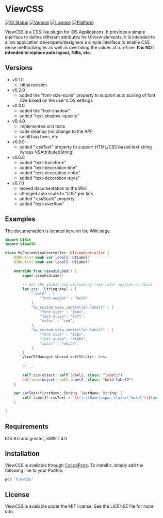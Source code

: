 # ViewCSS

[![CI Status](http://img.shields.io/travis/ericchapman/ViewCSS.svg?style=flat)](https://travis-ci.org/ericchapman/ViewCSS)
[![Version](https://img.shields.io/cocoapods/v/ViewCSS.svg?style=flat)](http://cocoapods.org/pods/ViewCSS)
[![License](https://img.shields.io/cocoapods/l/ViewCSS.svg?style=flat)](http://cocoapods.org/pods/ViewCSS)
[![Platform](https://img.shields.io/cocoapods/p/ViewCSS.svg?style=flat)](http://cocoapods.org/pods/ViewCSS)

ViewCSS is a CSS like plugin for iOS Applications.  It provides a simple
interface to define different attributes for UIView elements.  It is intended
to allow application developers/designers a simple interface to enable CSS
reuse methodologies as well as overriding the values at run-time.  **It is NOT
intended to replace auto layout, NIBs, etc.**

## Versions

  - v0.1.0 
    - initial revision
  - v0.2.0
    - added the "font-size-scale" property to support auto scaling of font size
      based on the user's OS settings
  - v0.3.0
    - added the "text-shadow"
    - added "text-shadow-opacity"
  - v0.4.0
    - implemented unit tests
    - code cleanup (no change to the API)
    - small bug fixes, etc
  - v0.5.0
    - added ".cssText" property to support HTML/CSS based text string (wraps NSAttributedString)
  - v0.6.0
    - added "text-transform"
    - added "text-decoration-line"
    - added "text-decoration-color"
    - added "text-decoration-style"
  - v0.7.0
    - moved documentation to the Wiki
    - changed auto scale to "0.15" per tick
    - added ".cssScale" property
    - added "text-overflow"

## Examples

The documentation is located [here](https://github.com/ericchapman/ViewCSS/wiki) on
the Wiki page.

```swift
import UIKit
import ViewCSS

class MyCustomViewController: UIViewController {
    @IBOutlet weak var label1: UILabel?
    @IBOutlet weak var label2: UILabel?
    
    override func viewDidLoad() {
        super.viewDidLoad()
        
        // Set the global CSS dictionary (see later section on this)
        let css: [String:Any] = [
            ".bold" : [
                "font-weight" : "bold"
            ],
            "my_custom_view_controller.label1" : [
                "font-size" : "16px",
                "text-align": "left",
                "color" : "red",
            ],
            "my_custom_view_controller.label2" : [
                "font-size" : "12px",
                "text-align": "right",
                "color" : "white",
            ],
        ]
        ViewCSSManager.shared.setCSS(dict: css)
        
        // ...
        
        self.css(object: self.label1, class: "label1")
        self.css(object: self.label2, class: "bold label2")
    }
    
    var setText(firstName: String, lastName: String) {
        self.label1?.cssText = "\(firstName)<span class=\"bold\">\(lastName)</span>"
    }
    
}
```

## Requirements
IOS 8.0 and greater, SWIFT 4.0

## Installation

ViewCSS is available through [CocoaPods](http://cocoapods.org). To install
it, simply add the following line to your Podfile:

```ruby
pod 'ViewCSS'
```

## License

ViewCSS is available under the MIT license. See the LICENSE file for more info.
